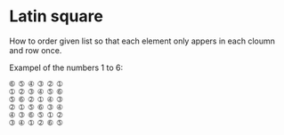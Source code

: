 # Latin square
How to order given list so that each element only appers in each cloumn and row once.   

Exampel of the numbers 1 to 6:

    ➅ ➄ ➃ ➂ ➁ ➀
    ➀ ➁ ➂ ➃ ➄ ➅
    ➄ ➅ ➁ ➀ ➃ ➂
    ➁ ➀ ➄ ➅ ➂ ➃
    ➃ ➂ ➅ ➄ ➀ ➁
    ➂ ➃ ➀ ➁ ➅ ➄